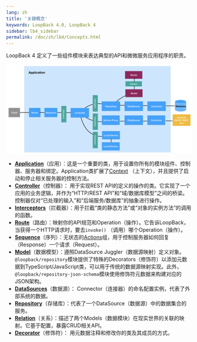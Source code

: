 ```yaml
---
lang: zh
title: '关键概念'
keywords: LoopBack 4.0, LoopBack 4
sidebar: lb4_sidebar
permalink: /doc/zh/lb4/Concepts.html
---
```


LoopBack 4 定义了一些组件模块来表达典型的API和微微服务应用程序的职责。

![Key concepts overview diagram](imgs/key-concepts-overview-diagram.png)

- [**Application**](Application.md)（应用）：这是一个重要的类，用于设置你所有的模块组件、控制器、服务器和绑定。Application类扩展了[Context](Context.md) （上下文），并且提供了启动和停止相关服务器的控制方法。
- [**Controller**](Controllers.md)（控制器）： 用于实现REST API的定义的操作的类。它实现了一个应用的业务逻辑，并作为“HTTP/REST API”和“域/数据库模型”之间的桥梁。 控制器仅对“已处理的输入”和“后端服务/数据库”的抽象进行操作。
- [**Interceptors**](Interceptors.md)（拦截器）：用于拦截“类的静态方法”或“对象的实例方法”的调用的函数。
- [**Route**](Routes.md)（路由）：映射你的API规范和Operation（操作）。它告诉LoopBack，当获得一个HTTP请求时，要去`invoke()` （调用）哪个Operation（操作）。
- [**Sequence**](Sequence.md)（序列）：无状态的[Actions](Sequence.md#actions)组，用于控制服务器如何回复（Response）一个请求（Request）。
- [**Model**](Model.md)（数据模型）：遵照DataSource Juggler（数据源映射）定义对象。`@loopback/repository`模块提供了特殊的Decorators（修饰符）以添加元数据到TypeScript/JavaScript类，可以用于传统的数据源映射实现。此外，`@loopback/repository-json-schema`模块使用修饰符元数据来构建对应的JSON架构。
- [**DataSources**](DataSources.md)（数据源）： Connector（连接器）的命名配置实例，代表了外部系统的数据。
- [**Repository**](Repositories.md)（存储库）：代表了一个DataSource（数据源）中的数据集合的服务。
- [**Relation**](Relations.md)（关系）：描述了两个Models（数据模块）在现实世界的关联的映射。它基于配置，暴露CRUD相关API。
- [**Decorator**](Decorators.md)（修饰符）： 用元数据注释和修改你的类及其成员的方式。
